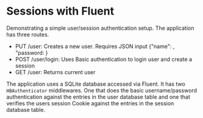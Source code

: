# Sessions with Fluent

Demonstrating a simple user/session authentication setup. The application has three routes. 
- PUT /user: Creates a new user. Requires JSON input {"name": <username>, "password: <password>}
- POST /user/login: Uses Basic authentication to login user and create a session
- GET /user: Returns current user

The application uses a SQLite database accessed via Fluent. It has two `HBAuthenticator` middlewares. One that does the basic username/password authentication against the entries in the user database table and one that verifies the users session Cookie against the entries in the session database table. 
